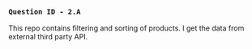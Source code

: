 ### `Question ID - 2.A`
This repo contains filtering and sorting of products.
I get the data from external third party API.
